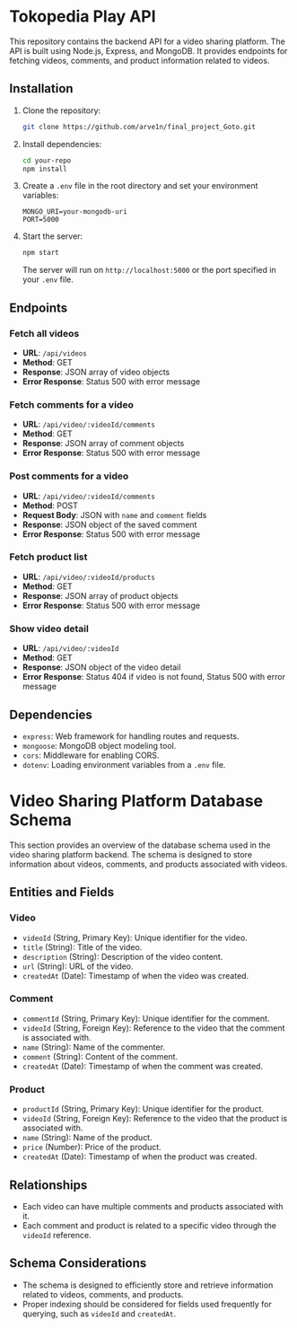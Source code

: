 # Tokopedia Play API

This repository contains the backend API for a video sharing platform. The API is built using Node.js, Express, and MongoDB. It provides endpoints for fetching videos, comments, and product information related to videos.

## Installation

1. Clone the repository:

    ```bash
    git clone https://github.com/arve1n/final_project_Goto.git
    ```

2. Install dependencies:

    ```bash
    cd your-repo
    npm install
    ```

3. Create a `.env` file in the root directory and set your environment variables:

    ```env
    MONGO_URI=your-mongodb-uri
    PORT=5000
    ```

4. Start the server:

    ```bash
    npm start
    ```

    The server will run on `http://localhost:5000` or the port specified in your `.env` file.

## Endpoints

### Fetch all videos

- **URL**: `/api/videos`
- **Method**: GET
- **Response**: JSON array of video objects
- **Error Response**: Status 500 with error message

### Fetch comments for a video

- **URL**: `/api/video/:videoId/comments`
- **Method**: GET
- **Response**: JSON array of comment objects
- **Error Response**: Status 500 with error message

### Post comments for a video

- **URL**: `/api/video/:videoId/comments`
- **Method**: POST
- **Request Body**: JSON with `name` and `comment` fields
- **Response**: JSON object of the saved comment
- **Error Response**: Status 500 with error message

### Fetch product list

- **URL**: `/api/video/:videoId/products`
- **Method**: GET
- **Response**: JSON array of product objects
- **Error Response**: Status 500 with error message

### Show video detail

- **URL**: `/api/video/:videoId`
- **Method**: GET
- **Response**: JSON object of the video detail
- **Error Response**: Status 404 if video is not found, Status 500 with error message

## Dependencies

- `express`: Web framework for handling routes and requests.
- `mongoose`: MongoDB object modeling tool.
- `cors`: Middleware for enabling CORS.
- `dotenv`: Loading environment variables from a `.env` file.

# Video Sharing Platform Database Schema

This section provides an overview of the database schema used in the video sharing platform backend. The schema is designed to store information about videos, comments, and products associated with videos.

## Entities and Fields

### Video

- `videoId` (String, Primary Key): Unique identifier for the video.
- `title` (String): Title of the video.
- `description` (String): Description of the video content.
- `url` (String): URL of the video.
- `createdAt` (Date): Timestamp of when the video was created.

### Comment

- `commentId` (String, Primary Key): Unique identifier for the comment.
- `videoId` (String, Foreign Key): Reference to the video that the comment is associated with.
- `name` (String): Name of the commenter.
- `comment` (String): Content of the comment.
- `createdAt` (Date): Timestamp of when the comment was created.

### Product

- `productId` (String, Primary Key): Unique identifier for the product.
- `videoId` (String, Foreign Key): Reference to the video that the product is associated with.
- `name` (String): Name of the product.
- `price` (Number): Price of the product.
- `createdAt` (Date): Timestamp of when the product was created.

## Relationships

- Each video can have multiple comments and products associated with it.
- Each comment and product is related to a specific video through the `videoId` reference.

## Schema Considerations

- The schema is designed to efficiently store and retrieve information related to videos, comments, and products.
- Proper indexing should be considered for fields used frequently for querying, such as `videoId` and `createdAt`.

